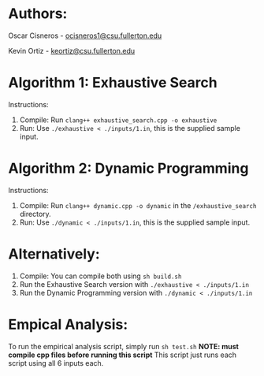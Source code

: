 # Authors: 
Oscar Cisneros - ocisneros1@csu.fullerton.edu

Kevin Ortiz - keortiz@csu.fullerton.edu  


# Algorithm 1: Exhaustive Search

Instructions:
1. Compile: Run `clang++ exhaustive_search.cpp -o exhaustive`
2. Run: Use `./exhaustive < ./inputs/1.in`, this is the supplied sample input. 

# Algorithm 2: Dynamic Programming

Instructions:
1. Compile: Run `clang++ dynamic.cpp -o dynamic` in the `/exhaustive_search` directory.
2. Run: Use `./dynamic < ./inputs/1.in`, this is the supplied sample input.

# Alternatively:

1. Compile: You can compile both using `sh build.sh`
2. Run the Exhaustive Search version with `./exhaustive < ./inputs/1.in`
3. Run the Dynamic Programming version with `./dynamic < ./inputs/1.in`

# Empical Analysis:

To run the empirical analysis script, simply run `sh test.sh`
**NOTE: must compile cpp files before running this script**
This script just runs each script using all 6 inputs each.
